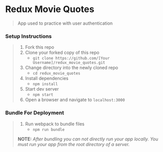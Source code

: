 # Redux Movie Quotes

> App used to practice with user authentication

### Setup Instructions

> 1. Fork this repo
> 1. Clone your forked copy of this repo
>    - `git clone https://github.com/[Your Username]/redux_movie_quotes.git`
> 1. Change directory into the newly cloned repo
>    - `cd redux_movie_quotes`
> 1. Install dependencies 
>    - `npm install`
> 1. Start dev server
>    - `npm start`
> 1. Open a browser and navigate to `localhost:3000`

### Bundle For Deployment

> 1. Run webpack to bundle files
>    - `npm run bundle`
> 
> **NOTE:** *After bundling you can not directly run your app locally. You must run your app from the root directory of a server.*
